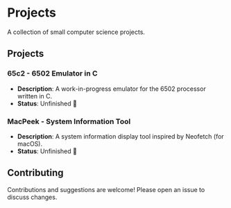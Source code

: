 # Projects

A collection of small computer science projects.

## Projects

### 65c2 - 6502 Emulator in C
- **Description**: A work-in-progress emulator for the 6502 processor written in C.
- **Status**: Unfinished 🚧

### MacPeek - System Information Tool
- **Description**: A system information display tool inspired by Neofetch (for macOS).
- **Status**: Unfinished 🚧  

## Contributing
Contributions and suggestions are welcome! Please open an issue to discuss changes.
